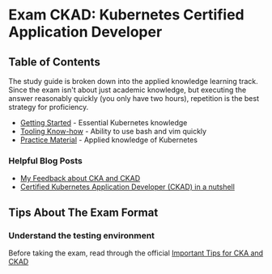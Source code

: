 # Exam CKAD: Kubernetes Certified Application Developer

## Table of Contents

The study guide is broken down into the applied knowledge learning track. Since the exam isn't about just academic knowledge, but executing the answer reasonably quickly (you only have two hours), repetition is the best strategy for proficiency.

- [Getting Started](1-getting-started.md) - Essential Kubernetes knowledge 
- [Tooling Know-how](2-tooling-know-how.md) - Ability to use bash and vim quickly
- [Practice Material](3-practice-material.md) - Applied knowledge of Kubernetes

### Helpful Blog Posts
* [My Feedback about CKA and CKAD](https://medium.com/@ikaboubi/my-feedback-about-cka-and-ckad-e82a35585fe9)
* [Certified Kubernetes Application Developer (CKAD) in a nutshell](https://medium.com/@tuannvm/certified-kubernetes-application-developer-ckad-in-a-nutshell-9540ff58c542)

## Tips About The Exam Format

### Understand the testing environment
Before taking the exam, read through the official [Important Tips for CKA and CKAD](https://training.linuxfoundation.org/wp-content/uploads/2019/05/Important-Tips-CKA-CKAD-May.pdf)